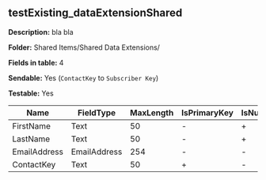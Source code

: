 ## testExisting_dataExtensionShared

**Description:** bla bla

**Folder:** Shared Items/Shared Data Extensions/

**Fields in table:** 4

**Sendable:** Yes (`ContactKey` to `Subscriber Key`)

**Testable:** Yes

| Name | FieldType | MaxLength | IsPrimaryKey | IsNullable | DefaultValue |
| --- | --- | --- | --- | --- | --- |
| FirstName | Text | 50 | - | + |  |
| LastName | Text | 50 | - | + |  |
| EmailAddress | EmailAddress | 254 | - | - |  |
| ContactKey | Text | 50 | + | - |  |
